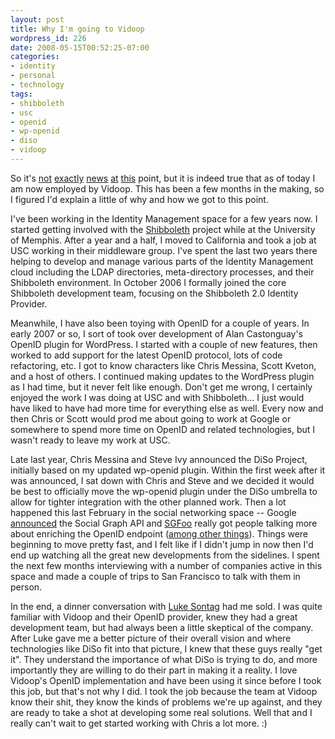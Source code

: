 ```yaml
---
layout: post
title: Why I'm going to Vidoop
wordpress_id: 226
date: 2008-05-15T00:52:25-07:00
categories:
- identity
- personal
- technology
tags:
- shibboleth
- usc
- openid
- wp-openid
- diso
- vidoop
---
```

So it's [not][] [exactly][] [news][] [at][] [this][] point, but it is indeed true that as of today I am now employed by
Vidoop.  This has been a few months in the making, so I figured I'd explain a little of why and how we got to this
point.

I've been working in the Identity Management space for a few years now.  I started getting involved with the
[Shibboleth][] project while at the University of Memphis.  After a year and a half, I moved to California and took a
job at USC working in their middleware group.  I've spent the last two years there helping to develop and manage various
parts of the Identity Management cloud including the LDAP directories, meta-directory processes, and their Shibboleth
environment.  In October 2006 I formally joined the core Shibboleth development team, focusing on the Shibboleth 2.0
Identity Provider.

Meanwhile, I have also been toying with OpenID for a couple of years.  In early 2007 or so, I sort of took over
development of Alan Castonguay's OpenID plugin for WordPress.  I started with a couple of new features, then worked to
add support for the latest OpenID protocol, lots of code refactoring, etc.  I got to know characters like Chris Messina,
Scott Kveton, and a host of others.  I continued making updates to the WordPress plugin as I had time, but it never felt
like enough.  Don't get me wrong, I certainly enjoyed the work I was doing at USC and with Shibboleth... I just would
have liked to have had more time for everything else as well.  Every now and then Chris or Scott would prod me about
going to work at Google or somewhere to spend more time on OpenID and related technologies, but I wasn't ready to leave
my work at USC.

Late last year, Chris Messina and Steve Ivy announced the DiSo Project, initially based on my updated wp-openid plugin.
Within the first week after it was announced, I sat down with Chris and Steve and we decided it would be best to
officially move the wp-openid plugin under the DiSo umbrella to allow for tighter integration with the other planned
work.  Then a lot happened this last February in the social networking space -- Google [announced][] the Social Graph
API and [SGFoo][] really got people talking more about enriching the OpenID endpoint ([among other things][]).  Things
were beginning to move pretty fast, and I felt like if I didn't jump in now then I'd end up watching all the great new
developments from the sidelines.  I spent the next few months interviewing with a number of companies active in this
space and made a couple of trips to San Francisco to talk with them in person.

In the end, a dinner conversation with [Luke Sontag][] had me sold.  I was quite familiar with Vidoop and their OpenID
provider, knew they had a great development team, but had always been a little skeptical of the company.  After Luke
gave me a better picture of their overall vision and where technologies like DiSo fit into that picture, I knew that
these guys really "get it".  They understand the importance of what DiSo is trying to do, and more importantly they are
willing to do their part in making it a reality.  I love Vidoop's OpenID implementation and have been using it since
before I took this job, but that's not why I did.  I took the job because the team at Vidoop know their shit, they know
the kinds of problems we're up against, and they are ready to take a shot at developing some real solutions.  Well that
and I really can't wait to get started working with Chris a lot more. :)

[not]: http://blog.vidoop.com/archives/111
[exactly]: http://www.readwriteweb.com/archives/messina_norris_vidoop.php
[news]: http://factoryjoe.com/blog/2008/05/13/im-joining-vidoop-to-work-on-diso-full-time/
[at]: http://kveton.com/blog/2008/05/14/solutions-more-than-technology/
[this]: http://redmonk.net/archives/2008/05/14/distributed-social-networkers/
[Shibboleth]: http://shibboleth.internet2.edu/
[announced]: http://google-code-updates.blogspot.com/2008/02/urls-are-people-too.html
[SGFoo]: http://sgfoocamp08.pbwiki.com/FrontPage
[among other things]: http://kveton.com/blog/2008/02/04/sg-foocamp-08-wrap-up/
[Luke Sontag]: http://www.vidoop.com/management.php
